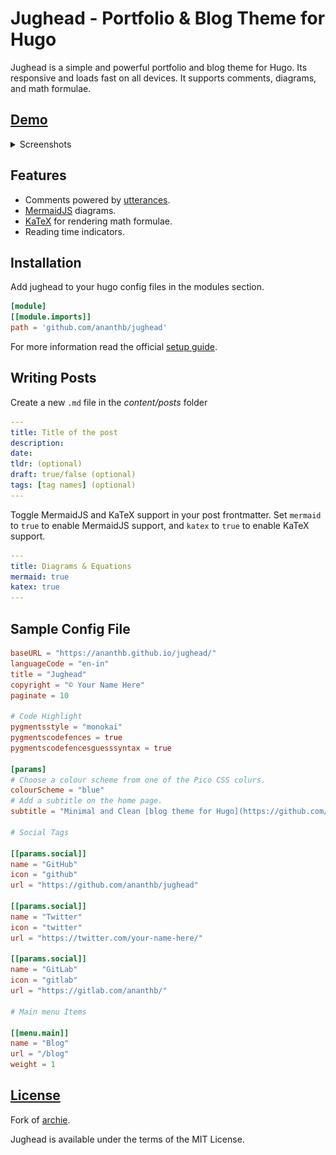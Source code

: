 # Jughead - Portfolio & Blog Theme for Hugo

Jughead is a simple and powerful portfolio and blog theme for Hugo.
Its responsive and loads fast on all devices.
It supports comments, diagrams, and math formulae.

## [Demo](https://ananthb.github.io/jughead)

<details>

<summary>Screenshots</summary>

![Full Page](https://raw.githubusercontent.com/ananthb/jughead/main/images/screenshot.png)
![Full Page Dark](https://raw.githubusercontent.com/ananthb/jughead/main/images/screenshot-dark.png)
![Home Page](https://raw.githubusercontent.com/ananthb/jughead/main/images/homepage.png)
![Home Page](https://raw.githubusercontent.com/ananthb/jughead/main/images/homepage-dark.png)
![Mobile](https://raw.githubusercontent.com/ananthb/jughead/main/images/mobile.png)
![Mobile Dark](https://raw.githubusercontent.com/ananthb/jughead/main/images/mobile-dark.png)

</details>

## Features

- Comments powered by [utterances](https://utteranc.es).
- [MermaidJS](https://mermaid.js.org) diagrams.
- [KaTeX](https://katex.org) for rendering math formulae.
- Reading time indicators.

## Installation

Add jughead to your hugo config files in the modules section.

```toml
[module]
[[module.imports]]
path = 'github.com/ananthb/jughead'
```

For more information read the official [setup guide](https://gohugo.io/installation).

## Writing Posts

Create a new `.md` file in the *content/posts* folder

```yml
---
title: Title of the post
description:
date:
tldr: (optional)
draft: true/false (optional)
tags: [tag names] (optional)
---
```

Toggle MermaidJS and KaTeX support in your post frontmatter.
Set `mermaid` to `true` to enable MermaidJS support,
and `katex` to `true` to enable KaTeX support.

```yml
---
title: Diagrams & Equations
mermaid: true
katex: true
---
```

## Sample Config File

```toml
baseURL = "https://ananthb.github.io/jughead/"
languageCode = "en-in"
title = "Jughead"
copyright = "© Your Name Here"
paginate = 10

# Code Highlight
pygmentsstyle = "monokai"
pygmentscodefences = true
pygmentscodefencesguesssyntax = true

[params]
# Choose a colour scheme from one of the Pico CSS colurs.
colourScheme = "blue"
# Add a subtitle on the home page.
subtitle = "Minimal and Clean [blog theme for Hugo](https://github.com/ananthb/jughead)"

# Social Tags

[[params.social]]
name = "GitHub"
icon = "github"
url = "https://github.com/ananthb/jughead"

[[params.social]]
name = "Twitter"
icon = "twitter"
url = "https://twitter.com/your-name-here/"

[[params.social]]
name = "GitLab"
icon = "gitlab"
url = "https://gitlab.com/ananthb/"

# Main menu Items

[[menu.main]]
name = "Blog"
url = "/blog"
weight = 1
```

## [License](LICENSE)

Fork of [archie](https://github.com/athul/archie).

Jughead is available under the terms of the MIT License.
